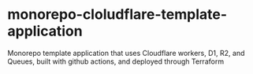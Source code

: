 # monorepo-cloludflare-template-application
Monorepo template application that uses Cloudflare workers, D1, R2, and Queues, built with github actions, and deployed through Terraform
